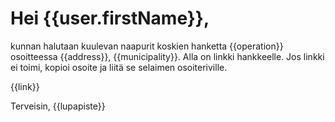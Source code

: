 # Hei {{user.firstName}},

kunnan halutaan kuulevan naapurit koskien hanketta {{operation}} osoitteessa {{address}}, {{municipality}}. Alla on linkki hankkeelle. Jos linkki ei toimi, kopioi osoite ja liit&auml; se selaimen osoiteriville.

{{link}}

Terveisin,
{{lupapiste}}